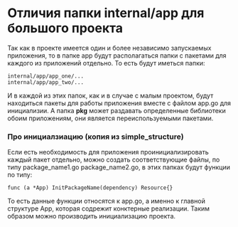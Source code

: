 # Отличия папки internal/app для большого проекта
Так как в проекте имеется один и более независимо запускаемых приложения,
то в папке app будут располагаться папки с пакетами для каждого из приложений
отдельно. То есть будут иметься папки:
```
internal/app/app_one/...
internal/app/app_two/...
```
И в каждой из этих папок, как и в случае с малым проектом, будут находиться пакеты
для работы приложения вместе с файлом app.go для инициализии. 
А папка __pkg__ может раздавать определенные библиотеки обоим приложениям, они
является переиспользуемыми пакетами.

### Про инициалзиацию (копия из simple_structure)
Если есть необходимость для приложения проинициализировать каждый пакет отдельно, 
можно создать соответствующие файлы, по типу package_name1.go package_name2.go, в этих
папках будут функции по типу:
```
func (a *App) InitPackageName(dependency) Resource{}
```
То есть данные функции относятся к app.go, а именно к главной структуре App, которая
содрежит конктерные реализации. Таким образом можно производить инициализацию проекта.
